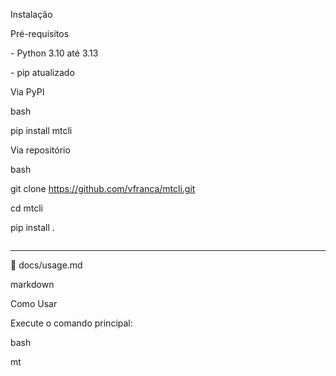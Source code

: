 Instalação



Pré-requisitos



\- Python 3.10 até 3.13

\- pip atualizado



Via PyPI



bash

pip install mtcli





Via repositório



bash

git clone https://github.com/vfranca/mtcli.git

cd mtcli

pip install .

```

```



---



📄 docs/usage.md



markdown

Como Usar



Execute o comando principal:



bash

mt

```








